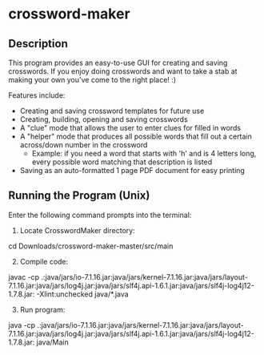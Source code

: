 # crossword-maker

## Description

This program provides an easy-to-use GUI for creating and saving crosswords. If you enjoy doing crosswords and want to take a stab at making your own you've come to the right place! :)

Features include:
* Creating and saving crossword templates for future use
* Creating, building, opening and saving crosswords
* A "clue" mode that allows the user to enter clues for filled in words
* A "helper" mode that produces all possible words that fill out a certain across/down number in the crossword
  * Example: if you need a word that starts with 'h' and is 4 letters long, every possible word matching that description is listed
* Saving as an auto-formatted 1 page PDF document for easy printing

## Running the Program (Unix)
Enter the following command prompts into the terminal:

1. Locate CrosswordMaker directory: 
   
cd Downloads/crossword-maker-master/src/main
   
2. Compile code: 

javac -cp .:java/jars/io-7.1.16.jar:java/jars/kernel-7.1.16.jar:java/jars/layout-7.1.16.jar:java/jars/log4j.jar:java/jars/slf4j.api-1.6.1.jar:java/jars/slf4j-log4j12-1.7.8.jar: -Xlint:unchecked java/*.java
   
3. Run program: 

java -cp .:java/jars/io-7.1.16.jar:java/jars/kernel-7.1.16.jar:java/jars/layout-7.1.16.jar:java/jars/log4j.jar:java/jars/slf4j.api-1.6.1.jar:java/jars/slf4j-log4j12-1.7.8.jar: java/Main
